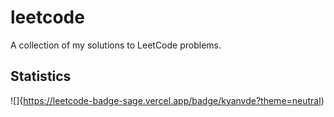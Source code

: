 # leetcode
A collection of my solutions to LeetCode problems.

## Statistics
![]{https://leetcode-badge-sage.vercel.app/badge/kyanvde?theme=neutral)
